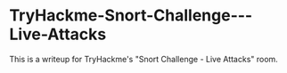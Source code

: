 # TryHackme-Snort-Challenge---Live-Attacks

This is a writeup for TryHackme's "Snort Challenge - Live Attacks" room.
<!-- <code>python text</code> 
